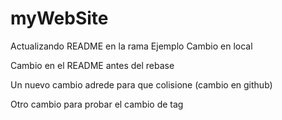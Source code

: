 # myWebSite 

Actualizando README en la rama Ejemplo
Cambio en local

Cambio en el README antes del rebase

Un nuevo cambio adrede para que colisione (cambio en github)

Otro cambio para probar el cambio de tag